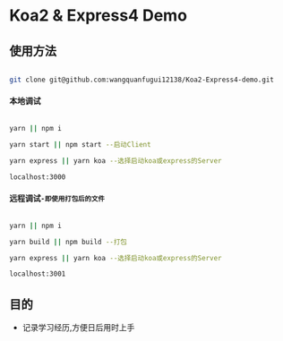 # Koa2 & Express4 Demo

## 使用方法

```bash

git clone git@github.com:wangquanfugui12138/Koa2-Express4-demo.git

```

#### 本地调试

```bash

yarn || npm i

yarn start || npm start --启动Client 

yarn express || yarn koa --选择启动koa或express的Server

localhost:3000 

```

#### 远程调试`-即使用打包后的文件`

```bash

yarn || npm i

yarn build || npm build --打包

yarn express || yarn koa --选择启动koa或express的Server

localhost:3001

```

## 目的

* 记录学习经历,方便日后用时上手
